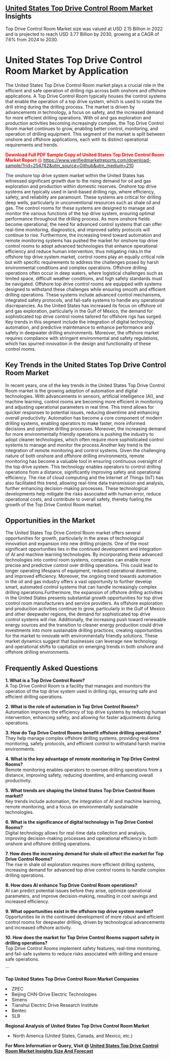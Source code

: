 <h2><a href="https://www.verifiedmarketreports.com/download-sample/?rid=254762&amp;utm_source=Github&amp;utm_medium=210" target="_blank">United States Top Drive Control Room Market</a> Insights</h2><p>Top Drive Control Room Market size was valued at USD 2.15 Billion in 2022 and is projected to reach USD 3.77 Billion by 2030, growing at a CAGR of 7.6% from 2024 to 2030.</p><p><h1>United States Top Drive Control Room Market by Application</h1><p>The United States Top Drive Control Room market plays a crucial role in the efficient and safe operation of drilling rigs across both onshore and offshore applications. A Top Drive Control Room typically houses the control systems that enable the operation of a top drive system, which is used to rotate the drill string during the drilling process. The market is driven by advancements in technology, a focus on safety, and the increased demand for more efficient drilling operations. With oil and gas exploration and production activities becoming increasingly complex, the Top Drive Control Room market continues to grow, enabling better control, monitoring, and operation of drilling equipment. This segment of the market is split between onshore and offshore applications, each with its distinct operational requirements and trends. <p><span class=""><span style="color: #ff0000;"><strong>Download Full PDF Sample Copy of United States Top Drive Control Room Market Report</strong> @ </span><a href="https://www.verifiedmarketreports.com/download-sample/?rid=254762&amp;utm_source=Github&amp;utm_medium=210" target="_blank">https://www.verifiedmarketreports.com/download-sample/?rid=254762&amp;utm_source=Github&amp;utm_medium=210</a></span></p>The onshore top drive system market within the United States has witnessed significant growth due to the rising demand for oil and gas exploration and production within domestic reserves. Onshore top drive systems are typically used in land-based drilling rigs, where efficiency, safety, and reliability are paramount. These systems are critical for drilling deep wells, particularly in unconventional resources such as shale oil and gas. The control rooms for these systems are designed to manage and monitor the various functions of the top drive system, ensuring optimal performance throughout the drilling process. As more onshore fields become operational, the need for advanced control systems that can offer real-time monitoring, diagnostics, and improved safety protocols will continue to rise. Furthermore, the increasing trend toward automation and remote monitoring systems has pushed the market for onshore top drive control rooms to adopt advanced technologies that enhance operational efficiency and reduce human intervention, thus mitigating risks.In the offshore top drive system market, control rooms play an equally critical role but with specific requirements to address the challenges posed by harsh environmental conditions and complex operations. Offshore drilling operations often occur in deep waters, where logistical challenges such as limited space, difficult weather conditions, and high safety standards must be navigated. Offshore top drive control rooms are equipped with systems designed to withstand these challenges while ensuring smooth and efficient drilling operations. These systems include advanced control mechanisms, integrated safety protocols, and fail-safe systems to handle any operational discrepancies. As the United States has increased its focus on offshore oil and gas exploration, particularly in the Gulf of Mexico, the demand for sophisticated top drive control rooms tailored for offshore rigs has surged. Key trends in this segment include the integration of digital technology, automation, and predictive maintenance to enhance performance and safety in deepwater drilling environments. Moreover, the offshore market requires compliance with stringent environmental and safety regulations, which has spurred innovation in the design and functionality of these control rooms.<h2>Key Trends in the United States Top Drive Control Room Market</h2><p>In recent years, one of the key trends in the United States Top Drive Control Room market is the growing adoption of automation and digital technologies. With advancements in sensors, artificial intelligence (AI), and machine learning, control rooms are becoming more efficient in monitoring and adjusting operational parameters in real time. This trend allows for quicker responses to potential issues, reducing downtime and enhancing overall productivity. Automation has become a core component of modern drilling systems, enabling operators to make faster, more informed decisions and optimize drilling processes. Moreover, the increasing demand for more environmentally friendly operations is pushing the industry to adopt cleaner technologies, which often require more sophisticated control systems to manage and monitor the process.Another key trend is the integration of remote monitoring and control systems. Given the challenging nature of both onshore and offshore drilling environments, remote monitoring has become a valuable tool in ensuring continuous oversight of the top drive system. This technology enables operators to control drilling operations from a distance, significantly improving safety and operational efficiency. The rise of cloud computing and the Internet of Things (IoT) has also facilitated this trend, allowing real-time data transmission and analysis, further enhancing decision-making processes. These technological developments help mitigate the risks associated with human error, reduce operational costs, and contribute to overall safety, thereby fueling the growth of the Top Drive Control Room market.<h2>Opportunities in the Market</h2><p>The United States Top Drive Control Room market offers several opportunities for growth, particularly in the areas of technological innovation and expansion into new drilling projects. One of the most significant opportunities lies in the continued development and integration of AI and machine learning technologies. By incorporating these advanced technologies into control room systems, companies can enable more precise and predictive control over drilling operations. This could lead to longer operating lifespans of equipment, reduced operational downtime, and improved efficiency. Moreover, the ongoing trend towards automation in the oil and gas industry offers a vast opportunity to further develop smart, automated control systems that can handle increasingly complex drilling operations.Furthermore, the expansion of offshore drilling activities in the United States presents substantial growth opportunities for top drive control room manufacturers and service providers. As offshore exploration and production activities continue to grow, particularly in the Gulf of Mexico and other deepwater regions, the demand for sophisticated top drive control systems will rise. Additionally, the increasing push toward renewable energy sources and the transition to cleaner energy production could drive investments into more sustainable drilling practices, creating opportunities for the market to innovate with environmentally friendly solutions. These market dynamics suggest that businesses can leverage new technology and operational shifts to capitalize on emerging trends in both onshore and offshore drilling environments.<h2>Frequently Asked Questions</h2><p><strong>1. What is a Top Drive Control Room?</strong><br/>A Top Drive Control Room is a facility that manages and monitors the operation of the top drive system used in drilling rigs, ensuring safe and efficient drilling operations.</p><p><strong>2. What is the role of automation in Top Drive Control Rooms?</strong><br/>Automation improves the efficiency of top drive systems by reducing human intervention, enhancing safety, and allowing for faster adjustments during operations.</p><p><strong>3. How do Top Drive Control Rooms benefit offshore drilling operations?</strong><br/>They help manage complex offshore drilling systems, providing real-time monitoring, safety protocols, and efficient control to withstand harsh marine environments.</p><p><strong>4. What is the key advantage of remote monitoring in Top Drive Control Rooms?</strong><br/>Remote monitoring enables operators to oversee drilling operations from a distance, improving safety, reducing downtime, and enhancing overall productivity.</p><p><strong>5. What trends are shaping the United States Top Drive Control Room market?</strong><br/>Key trends include automation, the integration of AI and machine learning, remote monitoring, and a focus on environmentally sustainable technologies.</p><p><strong>6. What is the significance of digital technology in Top Drive Control Rooms?</strong><br/>Digital technology allows for real-time data collection and analysis, improving decision-making processes and operational efficiency in both onshore and offshore drilling operations.</p><p><strong>7. How does the increasing demand for shale oil affect the market for Top Drive Control Rooms?</strong><br/>The rise in shale oil exploration requires more efficient drilling systems, increasing demand for advanced top drive control rooms to handle complex drilling operations.</p><p><strong>8. How does AI enhance Top Drive Control Room operations?</strong><br/>AI can predict potential issues before they arise, optimize operational parameters, and improve decision-making, resulting in cost savings and increased efficiency.</p><p><strong>9. What opportunities exist in the offshore top drive system market?</strong><br/>Opportunities lie in the continued development of more robust and efficient control rooms for deepwater drilling, driven by technological advancements and increased offshore activity.</p><p><strong>10. How does the market for Top Drive Control Rooms support safety in drilling operations?</strong><br/>Top Drive Control Rooms implement safety features, real-time monitoring, and fail-safe systems to reduce risks associated with drilling and ensure safe operations.</p>```</p><p><strong>Top United States Top Drive Control Room Market Companies</strong></p><div data-test-id=""><p><li>ZPEC</li><li> Beijing CHN-Drive Electric Technologies</li><li> Simens</li><li> Tianshui Electric Drive Research Institute</li><li> Bentec</li><li> SLB</li></p><div><strong>Regional Analysis of&nbsp;United States Top Drive Control Room Market</strong></div><ul><li dir="ltr"><p dir="ltr">North America&nbsp;(United States, Canada, and Mexico, etc.)</p></li></ul><p><strong>For More Information or Query, Visit @&nbsp;</strong><strong><a href="https://www.verifiedmarketreports.com/product/top-drive-control-room-market/?utm_source=Github&amp;utm_medium=210" target="_blank">United States Top Drive Control Room Market Insights Size And Forecast</a></strong></p></div>
